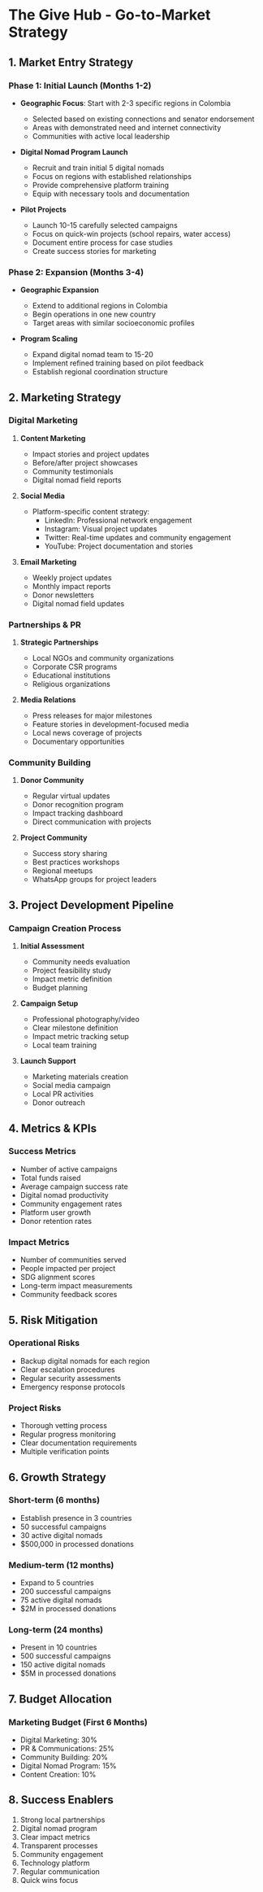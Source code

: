 # The Give Hub - Go-to-Market Strategy

## 1. Market Entry Strategy

### Phase 1: Initial Launch (Months 1-2)
- **Geographic Focus**: Start with 2-3 specific regions in Colombia
  * Selected based on existing connections and senator endorsement
  * Areas with demonstrated need and internet connectivity
  * Communities with active local leadership

- **Digital Nomad Program Launch**
  * Recruit and train initial 5 digital nomads
  * Focus on regions with established relationships
  * Provide comprehensive platform training
  * Equip with necessary tools and documentation

- **Pilot Projects**
  * Launch 10-15 carefully selected campaigns
  * Focus on quick-win projects (school repairs, water access)
  * Document entire process for case studies
  * Create success stories for marketing

### Phase 2: Expansion (Months 3-4)
- **Geographic Expansion**
  * Extend to additional regions in Colombia
  * Begin operations in one new country
  * Target areas with similar socioeconomic profiles

- **Program Scaling**
  * Expand digital nomad team to 15-20
  * Implement refined training based on pilot feedback
  * Establish regional coordination structure

## 2. Marketing Strategy

### Digital Marketing
1. **Content Marketing**
   * Impact stories and project updates
   * Before/after project showcases
   * Community testimonials
   * Digital nomad field reports

2. **Social Media**
   * Platform-specific content strategy:
     - LinkedIn: Professional network engagement
     - Instagram: Visual project updates
     - Twitter: Real-time updates and community engagement
     - YouTube: Project documentation and stories

3. **Email Marketing**
   * Weekly project updates
   * Monthly impact reports
   * Donor newsletters
   * Digital nomad field updates

### Partnerships & PR
1. **Strategic Partnerships**
   * Local NGOs and community organizations
   * Corporate CSR programs
   * Educational institutions
   * Religious organizations

2. **Media Relations**
   * Press releases for major milestones
   * Feature stories in development-focused media
   * Local news coverage of projects
   * Documentary opportunities

### Community Building
1. **Donor Community**
   * Regular virtual updates
   * Donor recognition program
   * Impact tracking dashboard
   * Direct communication with projects

2. **Project Community**
   * Success story sharing
   * Best practices workshops
   * Regional meetups
   * WhatsApp groups for project leaders

## 3. Project Development Pipeline

### Campaign Creation Process
1. **Initial Assessment**
   * Community needs evaluation
   * Project feasibility study
   * Impact metric definition
   * Budget planning

2. **Campaign Setup**
   * Professional photography/video
   * Clear milestone definition
   * Impact metric tracking setup
   * Local team training

3. **Launch Support**
   * Marketing materials creation
   * Social media campaign
   * Local PR activities
   * Donor outreach

## 4. Metrics & KPIs

### Success Metrics
- Number of active campaigns
- Total funds raised
- Average campaign success rate
- Digital nomad productivity
- Community engagement rates
- Platform user growth
- Donor retention rates

### Impact Metrics
- Number of communities served
- People impacted per project
- SDG alignment scores
- Long-term impact measurements
- Community feedback scores

## 5. Risk Mitigation

### Operational Risks
- Backup digital nomads for each region
- Clear escalation procedures
- Regular security assessments
- Emergency response protocols

### Project Risks
- Thorough vetting process
- Regular progress monitoring
- Clear documentation requirements
- Multiple verification points

## 6. Growth Strategy

### Short-term (6 months)
- Establish presence in 3 countries
- 50 successful campaigns
- 30 active digital nomads
- $500,000 in processed donations

### Medium-term (12 months)
- Expand to 5 countries
- 200 successful campaigns
- 75 active digital nomads
- $2M in processed donations

### Long-term (24 months)
- Present in 10 countries
- 500 successful campaigns
- 150 active digital nomads
- $5M in processed donations

## 7. Budget Allocation

### Marketing Budget (First 6 Months)
- Digital Marketing: 30%
- PR & Communications: 25%
- Community Building: 20%
- Digital Nomad Program: 15%
- Content Creation: 10%

## 8. Success Enablers
1. Strong local partnerships
2. Digital nomad program
3. Clear impact metrics
4. Transparent processes
5. Community engagement
6. Technology platform
7. Regular communication
8. Quick wins focus


